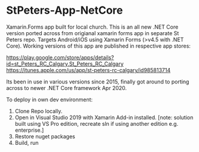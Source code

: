 # StPeters-App-NetCore
Xamarin.Forms app built for local church. This is an all new .NET Core version ported across from origianal xamarin forms app in separate St Peters repo. Targets Android/iOS using Xamarin Forms (>v4.5 with .NET Core). Working versions of this app are published in respective app stores:

https://play.google.com/store/apps/details?id=st_Peters_RC_Calgary.St_Peters_RC_Calgary <br/>
https://itunes.apple.com/us/app/st-peters-rc-calgary/id985813714

Its been in use in various versions since 2015, finally got around to porting across to newer .NET Core framework Apr 2020.

To deploy in own dev environment:
1. Clone Repo locally.
2. Open in Visual Studio 2019 with Xamarin Add-in installed. 
     [note: solution built using VS Pro edition, recreate sln if using another edition e.g. enterprise.]
2. Restore nuget packages
3. Build, run 
